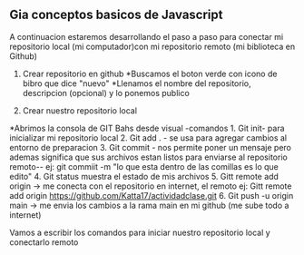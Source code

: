 ## Gia conceptos basicos de Javascript

A continuacion estaremos desarrollando el paso a paso para conectar mi repositorio local (mi computador)con mi repositorio remoto (mi biblioteca en Github)


1. Crear repositorio en github
 *Buscamos el boton verde con icono de bibro que dice "nuevo"
 *Llenamos el nombre del repositorio, descripcion (opcional) y lo ponemos publico

 2. Crear nuestro repositorio local

  *Abrimos la consola de GIT Bahs desde visual
   -comandos
    1. Git init- para inicializar mi repositorio local
    2. Git add . - se usa para agregar cambios al entorno de preparacion
    3. Git commit - nos permite poner un mensaje pero ademas significa que sus archivos estan listos para enviarse al repositorio remoto--
    ej:  git commiit -m "lo que esta dentro de las comillas es lo que edito"
    4. Git status muestra el estado de mis archivos
    5. Gitt remote add origin -> me conecta con el repositorio en internet, el remoto 
    ej: Gitt remote add origin https://github.com/Katta17/actividadclase.git
    6. Git push -u origin main -> me envia los cambios a la rama main en mi github (me sube todo a internet)
    


  Vamos a escribir los comandos para iniciar nuestro repositorio local y conectarlo remoto